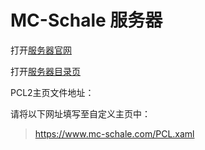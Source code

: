 # MC-Schale 服务器

打开[服务器官网](https://www.mc-schale.com/)

打开[服务器目录页](https://www.mc-schale.com/othersites/Markdown/Index/)

PCL2主页文件地址：

请将以下网址填写至自定义主页中：

>https://www.mc-schale.com/PCL.xaml
